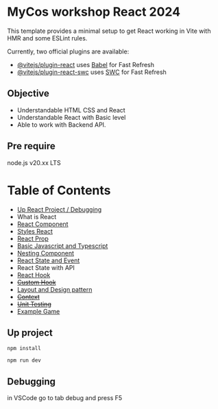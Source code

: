 # MyCos workshop React  2024

This template provides a minimal setup to get React working in Vite with HMR and some ESLint rules.

Currently, two official plugins are available:

- [@vitejs/plugin-react](https://github.com/vitejs/vite-plugin-react/blob/main/packages/plugin-react/README.md) uses [Babel](https://babeljs.io/) for Fast Refresh
- [@vitejs/plugin-react-swc](https://github.com/vitejs/vite-plugin-react-swc) uses [SWC](https://swc.rs/) for Fast Refresh

## Objective
- Understandable HTML CSS and React
- Understandable React with Basic level
- Able to work with Backend API.

## Pre require
node.js v20.xx LTS


# Table of Contents
- [Up React Project / Debugging](#up-project)
- What is React
- [React Component](./docs/ReactProp.md)
- [Styles React](./docs/Css.md)
- [React Prop](./docs/ReactProp.md)
- [Basic Javascript and Typescript](./docs/BasicTypescript.md)
- [Nesting Component](./docs/NestingComponent.md)
- [React State and Event](./docs/StateAndEvent.md)
- React State with API
- [React Hook](./docs/ReactHook.md)
- ~~[Custom Hook](./docs/CustomHook.md)~~
- [Layout and Design pattern](./docs/Design%20Pattern.md)
- ~~[Context](./docs/useContext.md)~~
- ~~[Unit Testing](./docs/UnitTesting.md)~~
- [Example Game](./docs/ExampleGame.md)

## Up project
```
npm install

npm run dev
```

## Debugging
in VSCode go to tab debug and press F5